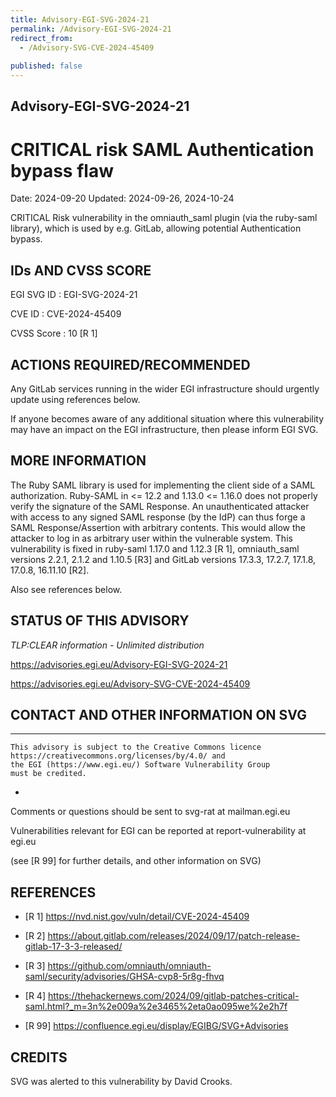 ```yaml
---
title: Advisory-EGI-SVG-2024-21
permalink: /Advisory-EGI-SVG-2024-21
redirect_from:
  - /Advisory-SVG-CVE-2024-45409
  
published: false
---
```


## Advisory-EGI-SVG-2024-21

# CRITICAL risk SAML Authentication bypass flaw

Date:        2024-09-20
Updated:     2024-09-26, 2024-10-24

CRITICAL Risk vulnerability in the omniauth_saml plugin (via the ruby-saml library), 
which is used by e.g. GitLab, allowing potential Authentication bypass.

## IDs AND CVSS SCORE 

EGI SVG ID : EGI-SVG-2024-21
    
CVE ID     : CVE-2024-45409

CVSS Score : 10 [R 1]
    

## ACTIONS REQUIRED/RECOMMENDED

Any GitLab services running in the wider EGI infrastructure should urgently 
update using references below.

If anyone becomes aware of any additional situation where this vulnerability 
may have an impact on the EGI infrastructure, then please inform EGI SVG.


## MORE INFORMATION

The Ruby SAML library is used for implementing the client side of a SAML authorization. 
Ruby-SAML in <= 12.2 and 1.13.0 <= 1.16.0 does not properly verify the signature of 
the SAML Response. An unauthenticated attacker with access to any signed SAML response 
(by the IdP) can thus forge a SAML Response/Assertion with arbitrary contents. 
This would allow the attacker to log in as arbitrary user within the vulnerable system. 
This vulnerability is fixed in ruby-saml 1.17.0 and 1.12.3 [R 1], 
omniauth_saml versions 2.2.1, 2.1.2 and 1.10.5 [R3] and 
GitLab versions 17.3.3, 17.2.7, 17.1.8, 17.0.8, 16.11.10 [R2].

Also see references below. 
    
## STATUS OF THIS ADVISORY
                        
_TLP:CLEAR information - Unlimited distribution_ 
 
 https://advisories.egi.eu/Advisory-EGI-SVG-2024-21 

 https://advisories.egi.eu/Advisory-SVG-CVE-2024-45409 


## CONTACT AND OTHER INFORMATION ON SVG

-----------------------------
    This advisory is subject to the Creative Commons licence 
    https://creativecommons.org/licenses/by/4.0/ and
    the EGI (https://www.egi.eu/) Software Vulnerability Group 
    must be credited.
-
    
Comments or questions should be sent to
	svg-rat at mailman.egi.eu

Vulnerabilities relevant for EGI can be reported at
	report-vulnerability at egi.eu
    
(see [R 99] for further details, and other information on SVG)
    
    
## REFERENCES

- [R 1] <https://nvd.nist.gov/vuln/detail/CVE-2024-45409> 
     
- [R 2] <https://about.gitlab.com/releases/2024/09/17/patch-release-gitlab-17-3-3-released/>

- [R 3] <https://github.com/omniauth/omniauth-saml/security/advisories/GHSA-cvp8-5r8g-fhvq>

- [R 4] <https://thehackernews.com/2024/09/gitlab-patches-critical-saml.html?_m=3n%2e009a%2e3465%2eta0ao095we%2e2h7f>


- [R 99] <https://confluence.egi.eu/display/EGIBG/SVG+Advisories>

## CREDITS

SVG was alerted to this vulnerability by David Crooks. 

